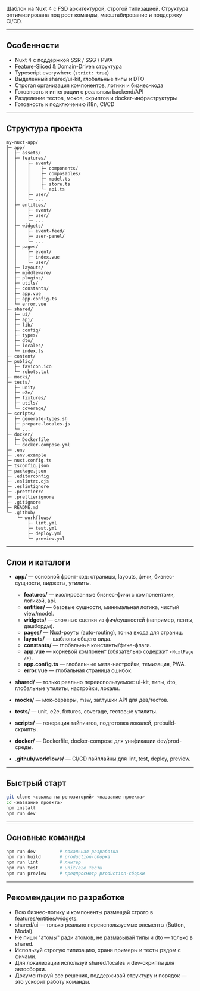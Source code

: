 Шаблон на Nuxt 4 с FSD архитектурой, строгой типизацией. 
Структура оптимизирована под рост команды, масштабирование и поддержку CI/CD.

---

## Особенности

- Nuxt 4 с поддержкой SSR / SSG / PWA
- Feature-Sliced & Domain-Driven структура
- Typescript everywhere (`strict: true`)
- Выделенный shared/ui-kit, глобальные типы и DTO
- Строгая организация компонентов, логики и бизнес-кода
- Готовность к интеграции с реальным backend/API
- Разделение тестов, моков, скриптов и docker-инфраструктуры
- Готовность к подключению i18n, CI/CD

---

## Структура проекта

```text
my-nuxt-app/
├─ app/
│  ├─ assets/
│  ├─ features/
│  │    ├─ event/
│  │    │    ├─ components/
│  │    │    ├─ composables/
│  │    │    ├─ model.ts
│  │    │    ├─ store.ts
│  │    │    └─ api.ts
│  │    ├─ user/
│  │    └─ ...
│  ├─ entities/
│  │    ├─ event/
│  │    ├─ user/
│  │    └─ ...
│  ├─ widgets/
│  │    ├─ event-feed/
│  │    ├─ user-panel/
│  │    └─ ...
│  ├─ pages/
│  │    ├─ event/
│  │    ├─ index.vue
│  │    └─ user/
│  ├─ layouts/
│  ├─ middleware/
│  ├─ plugins/
│  ├─ utils/
│  ├─ constants/
│  ├─ app.vue
│  ├─ app.config.ts
│  └─ error.vue
├─ shared/
│  ├─ ui/
│  ├─ api/
│  ├─ lib/
│  ├─ config/
│  ├─ types/
│  ├─ dto/
│  ├─ locales/
│  └─ index.ts
├─ content/
├─ public/
│  ├─ favicon.ico
│  └─ robots.txt
├─ mocks/
├─ tests/
│  ├─ unit/
│  ├─ e2e/
│  ├─ fixtures/
│  ├─ utils/
│  └─ coverage/
├─ scripts/
│  ├─ generate-types.sh
│  ├─ prepare-locales.js
│  └─ ...
├─ docker/
│  ├─ Dockerfile
│  └─ docker-compose.yml
├─ .env
├─ .env.example
├─ nuxt.config.ts
├─ tsconfig.json
├─ package.json
├─ .editorconfig
├─ .eslintrc.cjs
├─ .eslintignore
├─ .prettierrc
├─ .prettierignore
├─ .gitignore
├─ README.md
└─ .github/
    └─ workflows/
        ├─ lint.yml
        ├─ test.yml
        ├─ deploy.yml
        └─ preview.yml
````

---

## Слои и каталоги

* **app/** — основной фронт-код: страницы, layouts, фичи, бизнес-сущности, виджеты, утилиты.

    * **features/** — изолированные бизнес-фичи с компонентами, логикой, api.
    * **entities/** — базовые сущности, минимальная логика, чистый view/model.
    * **widgets/** — сложные сцепки из фич/сущностей (например, ленты, дашборды).
    * **pages/** — Nuxt-роуты (auto-routing), точка входа для страниц.
    * **layouts/** — шаблоны общего вида.
    * **constants/** — глобальные константы/фиче-флаги.
    * **app.vue** — корневой компонент (обязательно содержит `<NuxtPage />`).
    * **app.config.ts** — глобальные мета-настройки, темизация, PWA.
    * **error.vue** — глобальная страница ошибок.

* **shared/** — только реально переиспользуемое: ui-kit, типы, dto, глобальные утилиты, настройки, локали.

* **mocks/** — мок-серверы, msw, заглушки API для дев/тестов.

* **tests/** — unit, e2e, fixtures, coverage, тестовые утилиты.

* **scripts/** — генерация тайпингов, подготовка локалей, prebuild-скрипты.

* **docker/** — Dockerfile, docker-compose для унификации dev/prod-среды.

* **.github/workflows/** — CI/CD пайплайны для lint, test, deploy, preview.

---

## Быстрый старт

```bash
git clone <ссылка на репозиторий> <название проекта>
cd <название проекта>
npm install
npm run dev
```

---

## Основные команды

```bash
npm run dev         # локальная разработка
npm run build       # production-сборка
npm run lint        # линтер
npm run test        # unit/e2e тесты
npm run preview     # предпросмотр production-сборки
```

---

## Рекомендации по разработке

* Всю бизнес-логику и компоненты размещай строго в features/entities/widgets.
* shared/ui — только реально переиспользуемые элементы (Button, Modal).
* Не пиши "атомы" ради атомов, не размазывай типы и dto — только в shared.
* Используй строгую типизацию, храни примеры и тесты рядом с фичами.
* Для локализации используй shared/locales и dev-скрипты для автосборки.
* Документируй все решения, поддерживай структуру и порядок — это ускорит работу команды.
